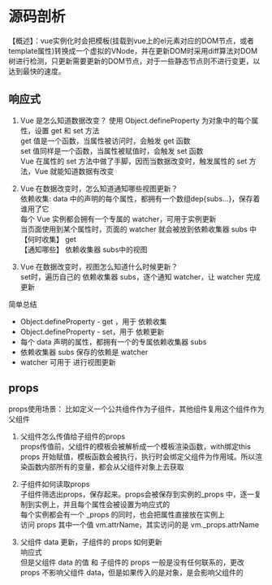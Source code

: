 # 源码剖析 
【概述】：vue实例化时会把模板(挂载到vue上的el元素对应的DOM节点，或者template属性)转换成一个虚拟的VNode，并在更新DOM时采用diff算法对DOM树进行检测，只更新需要更新的DOM节点，对于一些静态节点则不进行变更，以达到最快的速度。

## 响应式
1. Vue 是怎么知道数据改变？
使用 Object.defineProperty 为对象中的每个属性，设置 get 和 set 方法  
get 值是一个函数，当属性被访问时，会触发 get 函数  
set 值同样是一个函数，当属性被赋值时，会触发 set 函数  
Vue 在属性的 set 方法中做了手脚，因而当数据改变时，触发属性的 set 方法，Vue 就能知道数据有改变  

2. Vue 在数据改变时，怎么知道通知哪些视图更新？  
依赖收集: data 中的声明的每个属性，都拥有一个数组dep{subs...}，保存着谁用了它  
每个 Vue 实例都会拥有一个专属的 watcher，可用于实例更新  
当页面使用到某个属性时，页面的 watcher 就会被放到依赖收集器 subs 中  
【何时收集】 get  
【通知哪些】 依赖收集器 subs中的视图  

3. Vue 在数据改变时，视图怎么知道什么时候更新？  
set时，遍历自己的 依赖收集器 subs，逐个通知 watcher，让 watcher 完成更新  

简单总结  
- Object.defineProperty - get ，用于 依赖收集
- Object.defineProperty - set，用于 依赖更新
- 每个 data 声明的属性，都拥有一个的专属依赖收集器 subs
- 依赖收集器 subs 保存的依赖是 watcher
- watcher 可用于 进行视图更新

## props
props使用场景： 比如定义一个公共组件作为子组件，其他组件复用这个组件作为父组件  
1. 父组件怎么传值给子组件的props  
props传值前，父组件的模板会被解析成一个模板渲染函数，with绑定this  
props 开始赋值，模板函数会被执行，执行时会绑定父组件为作用域。所以渲染函数内部所有的变量，都会从父组件对象上去获取  

2. 子组件如何读取props  
子组件筛选出props，保存起来。props会被保存到实例的_props 中，逐一复制到实例上，并且每个属性会被设置为响应式的  
每个实例都会有一个 _props 的同时，也会把属性直接放在实例上  
访问 props 其中一个值 vm.attrName，其实访问的是 vm._props.attrName  

3. 父组件 data 更新，子组件的 props 如何更新  
响应式  
但是父组件 data 的值 和 子组件的 props 一般是没有任何联系的，更改 props 不影响父组件 data，但是如果传入的是对象，是会影响父组件的  
